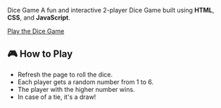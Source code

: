 Dice Game
A fun and interactive 2-player Dice Game built using **HTML**, **CSS**, and **JavaScript**.

[Play the Dice Game](https://yourusername.github.io/Dice-Game/)  

## 🎮 How to Play

- Refresh the page to roll the dice.
- Each player gets a random number from 1 to 6.
- The player with the higher number wins.
- In case of a tie, it's a draw!
